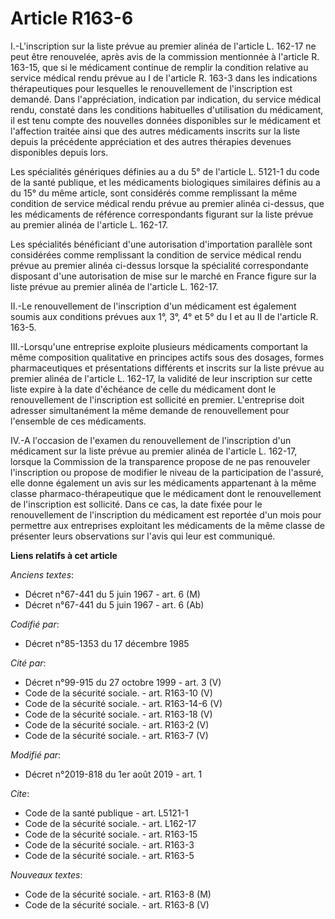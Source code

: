 # Article R163-6

I.-L'inscription sur la liste prévue au premier alinéa de l'article L. 162-17 ne peut être renouvelée, après avis de la
commission mentionnée à l'article R. 163-15, que si le médicament continue de remplir la condition relative au service
médical rendu prévue au I de l'article R. 163-3 dans les indications thérapeutiques pour lesquelles le renouvellement de
l'inscription est demandé. Dans l'appréciation, indication par indication, du service médical rendu, constaté dans les
conditions habituelles d'utilisation du médicament, il est tenu compte des nouvelles données disponibles sur le médicament et
l'affection traitée ainsi que des autres médicaments inscrits sur la liste depuis la précédente appréciation et des autres
thérapies devenues disponibles depuis lors.

Les spécialités génériques définies au a du 5° de l'article L. 5121-1 du code de la santé publique, et les médicaments
biologiques similaires définis au a du 15° du même article, sont considérés comme remplissant la même condition de service
médical rendu prévue au premier alinéa ci-dessus, que les médicaments de référence correspondants figurant sur la liste
prévue au premier alinéa de l'article L. 162-17.

Les spécialités bénéficiant d'une autorisation d'importation parallèle sont considérées comme remplissant la condition de
service médical rendu prévue au premier alinéa ci-dessus lorsque la spécialité correspondante disposant d'une autorisation de
mise sur le marché en France figure sur la liste prévue au premier alinéa de l'article L. 162-17.

II.-Le renouvellement de l'inscription d'un médicament est également soumis aux conditions prévues aux 1°, 3°, 4° et 5° du I
et au II de l'article R. 163-5.

III.-Lorsqu'une entreprise exploite plusieurs médicaments comportant la même composition qualitative en principes actifs sous
des dosages, formes pharmaceutiques et présentations différents et inscrits sur la liste prévue au premier alinéa de
l'article L. 162-17, la validité de leur inscription sur cette liste expire à la date d'échéance de celle du médicament dont
le renouvellement de l'inscription est sollicité en premier. L'entreprise doit adresser simultanément la même demande de
renouvellement pour l'ensemble de ces médicaments.

IV.-A l'occasion de l'examen du renouvellement de l'inscription d'un médicament sur la liste prévue au premier alinéa de
l'article L. 162-17, lorsque la Commission de la transparence propose de ne pas renouveler l'inscription ou propose de
modifier le niveau de la participation de l'assuré, elle donne également un avis sur les médicaments appartenant à la même
classe pharmaco-thérapeutique que le médicament dont le renouvellement de l'inscription est sollicité. Dans ce cas, la date
fixée pour le renouvellement de l'inscription du médicament est reportée d'un mois pour permettre aux entreprises exploitant
les médicaments de la même classe de présenter leurs observations sur l'avis qui leur est communiqué.

**Liens relatifs à cet article**

_Anciens textes_:

  - Décret n°67-441 du 5 juin 1967 - art. 6 (M)
  - Décret n°67-441 du 5 juin 1967 - art. 6 (Ab)

_Codifié par_:

  - Décret n°85-1353 du 17 décembre 1985

_Cité par_:

  - Décret n°99-915 du 27 octobre 1999 - art. 3 (V)
  - Code de la sécurité sociale. - art. R163-10 (V)
  - Code de la sécurité sociale. - art. R163-14-6 (V)
  - Code de la sécurité sociale. - art. R163-18 (V)
  - Code de la sécurité sociale. - art. R163-2 (V)
  - Code de la sécurité sociale. - art. R163-7 (V)

_Modifié par_:

  - Décret n°2019-818 du 1er août 2019 - art. 1

_Cite_:

  - Code de la santé publique - art. L5121-1
  - Code de la sécurité sociale. - art. L162-17
  - Code de la sécurité sociale. - art. R163-15
  - Code de la sécurité sociale. - art. R163-3
  - Code de la sécurité sociale. - art. R163-5

_Nouveaux textes_:

  - Code de la sécurité sociale. - art. R163-8 (M)
  - Code de la sécurité sociale. - art. R163-8 (V)
